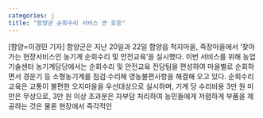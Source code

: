 ```yaml
---
categories: j
title: "함양군 순회수리 서비스 큰 호응"
---
```

[함양=이경민 기자] 함양군은 지난 20일과 22일 함양읍 척지마을, 죽장마을에서 ‘찾아가는 현장서비스인 농기계 순회수리 및 안전교육’을 실시했다. 이번 서비스를 위해 농업기술센터 농기계담당에서는 순회수리 및 안전교육 전담팀을 편성하여 마을별로 순회하면서 경운기 등 소형농기계를 점검·수리해 영농불편사항을 해결해 오고 있다. 순회수리교육은 교통이 불편한 오지마을을 우선대상으로 실시하며, 기계 당 수리비용 3만 원 미만은 무상으로, 3만 원 이상 초과분은 자부담 처리하여 농민들에게 저렴하게 부품을 제공하는 것은 물론 현장에서 즉각적인